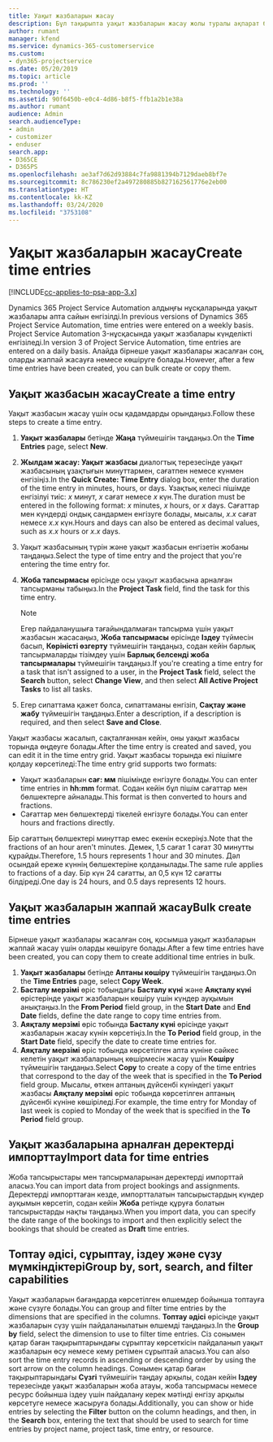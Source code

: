 ```yaml
---
title: Уақыт жазбаларын жасау
description: Бұл тақырыпта уақыт жазбаларын жасау жолы туралы ақпарат берілген.
author: rumant
manager: kfend
ms.service: dynamics-365-customerservice
ms.custom:
- dyn365-projectservice
ms.date: 05/20/2019
ms.topic: article
ms.prod: ''
ms.technology: ''
ms.assetid: 90f6450b-e0c4-4d86-b8f5-ffb1a2b1e38a
ms.author: rumant
audience: Admin
search.audienceType:
- admin
- customizer
- enduser
search.app:
- D365CE
- D365PS
ms.openlocfilehash: ae3af7d62d93884c7fa9881394b7129daeb8bf7e
ms.sourcegitcommit: 8c786230ef2a497280885b827162561776e2eb00
ms.translationtype: HT
ms.contentlocale: kk-KZ
ms.lasthandoff: 03/24/2020
ms.locfileid: "3753108"
---
```

# <a name="create-time-entries"></a><span data-ttu-id="3d4ea-103">Уақыт жазбаларын жасау</span><span class="sxs-lookup"><span data-stu-id="3d4ea-103">Create time entries</span></span>

[!INCLUDE[cc-applies-to-psa-app-3.x](../includes/cc-applies-to-psa-app-3x.md)]

<span data-ttu-id="3d4ea-104">Dynamics 365 Project Service Automation алдыңғы нұсқаларында уақыт жазбалары апта сайын енгізілді.</span><span class="sxs-lookup"><span data-stu-id="3d4ea-104">In previous versions of Dynamics 365 Project Service Automation, time entries were entered on a weekly basis.</span></span> <span data-ttu-id="3d4ea-105">Project Service Automation 3-нұсқасында уақыт жазбалары күнделікті енгізіледі.</span><span class="sxs-lookup"><span data-stu-id="3d4ea-105">In version 3 of Project Service Automation, time entries are entered on a daily basis.</span></span> <span data-ttu-id="3d4ea-106">Алайда бірнеше уақыт жазбалары жасалған соң, оларды жаппай жасауға немесе көшіруге болады.</span><span class="sxs-lookup"><span data-stu-id="3d4ea-106">However, after a few time entries have been created, you can bulk create or copy them.</span></span>

## <a name="create-a-time-entry"></a><span data-ttu-id="3d4ea-107">Уақыт жазбасын жасау</span><span class="sxs-lookup"><span data-stu-id="3d4ea-107">Create a time entry</span></span>

<span data-ttu-id="3d4ea-108">Уақыт жазбасын жасау үшін осы қадамдарды орындаңыз.</span><span class="sxs-lookup"><span data-stu-id="3d4ea-108">Follow these steps to create a time entry.</span></span>

1. <span data-ttu-id="3d4ea-109">**Уақыт жазбалары** бетінде **Жаңа** түймешігін таңдаңыз.</span><span class="sxs-lookup"><span data-stu-id="3d4ea-109">On the **Time Entries** page, select **New**.</span></span>
2. <span data-ttu-id="3d4ea-110">**Жылдам жасау: Уақыт жазбасы** диалогтық терезесінде уақыт жазбасының ұзақтығын минуттармен, сағатпен немесе күнмен енгізіңіз.</span><span class="sxs-lookup"><span data-stu-id="3d4ea-110">In the **Quick Create: Time Entry** dialog box, enter the duration of the time entry in minutes, hours, or days.</span></span> <span data-ttu-id="3d4ea-111">Ұзақтық келесі пішімде енгізілуі тиіс: *x* минут, *x* сағат немесе *x* күн.</span><span class="sxs-lookup"><span data-stu-id="3d4ea-111">The duration must be entered in the following format: *x* minutes, *x* hours, or *x* days.</span></span> <span data-ttu-id="3d4ea-112">Сағаттар мен күндерді ондық сандармен енгізуге болады, мысалы, *x.x* сағат немесе *x.x* күн.</span><span class="sxs-lookup"><span data-stu-id="3d4ea-112">Hours and days can also be entered as decimal values, such as *x.x* hours or *x.x* days.</span></span>
3. <span data-ttu-id="3d4ea-113">Уақыт жазбасының түрін және уақыт жазбасын енгізетін жобаны таңдаңыз.</span><span class="sxs-lookup"><span data-stu-id="3d4ea-113">Select the type of time entry and the project that you're entering the time entry for.</span></span>
4. <span data-ttu-id="3d4ea-114">**Жоба тапсырмасы** өрісінде осы уақыт жазбасына арналған тапсырманы табыңыз.</span><span class="sxs-lookup"><span data-stu-id="3d4ea-114">In the **Project Task** field, find the task for this time entry.</span></span>

    > [!NOTE]
    > <span data-ttu-id="3d4ea-115">Егер пайдаланушыға тағайындалмаған тапсырма үшін уақыт жазбасын жасасаңыз, **Жоба тапсырмасы** өрісінде **Іздеу** түймесін басып, **Көріністі өзгерту** түймешігін таңдаңыз, содан кейін барлық тапсырмаларды тізімдеу үшін **Барлық белсенді жоба тапсырмалары** түймешігін таңдаңыз.</span><span class="sxs-lookup"><span data-stu-id="3d4ea-115">If you're creating a time entry for a task that isn't assigned to a user, in the **Project Task** field, select the **Search** button, select **Change View**, and then select **All Active Project Tasks** to list all tasks.</span></span>

5. <span data-ttu-id="3d4ea-116">Егер сипаттама қажет болса, сипаттаманы енгізіп, **Сақтау және жабу** түймешігін таңдаңыз.</span><span class="sxs-lookup"><span data-stu-id="3d4ea-116">Enter a description, if a description is required, and then select **Save and Close**.</span></span>

<span data-ttu-id="3d4ea-117">Уақыт жазбасы жасалып, сақталғаннан кейін, оны уақыт жазбасы торында өңдеуге болады.</span><span class="sxs-lookup"><span data-stu-id="3d4ea-117">After the time entry is created and saved, you can edit it in the time entry grid.</span></span> <span data-ttu-id="3d4ea-118">Уақыт жазбасы торында екі пішімге қолдау көрсетіледі:</span><span class="sxs-lookup"><span data-stu-id="3d4ea-118">The time entry grid supports two formats:</span></span>

- <span data-ttu-id="3d4ea-119">Уақыт жазбаларын **сағ: мм** пішімінде енгізуге болады.</span><span class="sxs-lookup"><span data-stu-id="3d4ea-119">You can enter time entries in **hh:mm** format.</span></span> <span data-ttu-id="3d4ea-120">Содан кейін бұл пішім сағаттар мен бөлшектерге айналады.</span><span class="sxs-lookup"><span data-stu-id="3d4ea-120">This format is then converted to hours and fractions.</span></span>
- <span data-ttu-id="3d4ea-121">Сағаттар мен бөлшектерді тікелей енгізуге болады.</span><span class="sxs-lookup"><span data-stu-id="3d4ea-121">You can enter hours and fractions directly.</span></span>

<span data-ttu-id="3d4ea-122">Бір сағаттың бөлшектері минуттар емес екенін ескеріңіз.</span><span class="sxs-lookup"><span data-stu-id="3d4ea-122">Note that the fractions of an hour aren't minutes.</span></span> <span data-ttu-id="3d4ea-123">Демек, 1,5 сағат 1 сағат 30 минутты құрайды.</span><span class="sxs-lookup"><span data-stu-id="3d4ea-123">Therefore, 1.5 hours represents 1 hour and 30 minutes.</span></span> <span data-ttu-id="3d4ea-124">Дәл осындай ереже күннің бөлшектеріне қолданылады.</span><span class="sxs-lookup"><span data-stu-id="3d4ea-124">The same rule applies to fractions of a day.</span></span> <span data-ttu-id="3d4ea-125">Бір күн 24 сағатты, ал 0,5 күн 12 сағатты білдіреді.</span><span class="sxs-lookup"><span data-stu-id="3d4ea-125">One day is 24 hours, and 0.5 days represents 12 hours.</span></span>

## <a name="bulk-create-time-entries"></a><span data-ttu-id="3d4ea-126">Уақыт жазбаларын жаппай жасау</span><span class="sxs-lookup"><span data-stu-id="3d4ea-126">Bulk create time entries</span></span>

<span data-ttu-id="3d4ea-127">Бірнеше уақыт жазбалары жасалған соң, қосымша уақыт жазбаларын жаппай жасау үшін оларды көшіруге болады.</span><span class="sxs-lookup"><span data-stu-id="3d4ea-127">After a few time entries have been created, you can copy them to create additional time entries in bulk.</span></span>

1. <span data-ttu-id="3d4ea-128">**Уақыт жазбалары** бетінде **Аптаны көшіру** түймешігін таңдаңыз.</span><span class="sxs-lookup"><span data-stu-id="3d4ea-128">On the **Time Entries** page, select **Copy Week**.</span></span>
2. <span data-ttu-id="3d4ea-129">**Басталу мерзімі** өріс тобындағы **Басталу күні** және **Аяқталу күні** өрістерінде уақыт жазбаларын көшіру үшін күндер ауқымын анықтаңыз.</span><span class="sxs-lookup"><span data-stu-id="3d4ea-129">In the **From Period** field group, in the **Start Date** and **End Date** fields, define the date range to copy time entries from.</span></span>
3. <span data-ttu-id="3d4ea-130">**Аяқталу мерзімі** өріс тобында **Басталу күні** өрісінде уақыт жазбаларын жасау күнін көрсетіңіз.</span><span class="sxs-lookup"><span data-stu-id="3d4ea-130">In the **To Period** field group, in the **Start Date** field, specify the date to create time entries for.</span></span>
4. <span data-ttu-id="3d4ea-131">**Аяқталу мерзімі** өріс тобында көрсетілген апта күніне сәйкес келетін уақыт жазбаларының көшірмесін жасау үшін **Көшіру** түймешігін таңдаңыз.</span><span class="sxs-lookup"><span data-stu-id="3d4ea-131">Select **Copy** to create a copy of the time entries that correspond to the day of the week that is specified in the **To Period** field group.</span></span> <span data-ttu-id="3d4ea-132">Мысалы, өткен аптаның дүйсенбі күніндегі уақыт жазбасы **Аяқталу мерзімі** өріс тобында көрсетілген аптаның дүйсенбі күніне көшіріледі.</span><span class="sxs-lookup"><span data-stu-id="3d4ea-132">For example, the time entry for Monday of last week is copied to Monday of the week that is specified in the **To Period** field group.</span></span>

## <a name="import-data-for-time-entries"></a><span data-ttu-id="3d4ea-133">Уақыт жазбаларына арналған деректерді импорттау</span><span class="sxs-lookup"><span data-stu-id="3d4ea-133">Import data for time entries</span></span>

<span data-ttu-id="3d4ea-134">Жоба тапсырыстары мен тапсырмаларынан деректерді импорттай аласыз.</span><span class="sxs-lookup"><span data-stu-id="3d4ea-134">You can import data from project bookings and assignments.</span></span> <span data-ttu-id="3d4ea-135">Деректерді импорттаған кезде, импортталатын тапсырыстардың күндер ауқымын көрсетіп, содан кейін **Жоба** ретінде құруға болатын тапсырыстарды нақты таңдаңыз.</span><span class="sxs-lookup"><span data-stu-id="3d4ea-135">When you import data, you can specify the date range of the bookings to import and then explicitly select the bookings that should be created as **Draft** time entries.</span></span>

## <a name="group-by-sort-search-and-filter-capabilities"></a><span data-ttu-id="3d4ea-136">Топтау әдісі, сұрыптау, іздеу және сүзу мүмкіндіктері</span><span class="sxs-lookup"><span data-stu-id="3d4ea-136">Group by, sort, search, and filter capabilities</span></span>

<span data-ttu-id="3d4ea-137">Уақыт жазбаларын бағандарда көрсетілген өлшемдер бойынша топтауға және сүзуге болады.</span><span class="sxs-lookup"><span data-stu-id="3d4ea-137">You can group and filter time entries by the dimensions that are specified in the columns.</span></span> <span data-ttu-id="3d4ea-138">**Топтау әдісі** өрісінде уақыт жазбаларын сүзу үшін пайдаланылатын өлшемді таңдаңыз.</span><span class="sxs-lookup"><span data-stu-id="3d4ea-138">In the **Group by** field, select the dimension to use to filter time entries.</span></span> <span data-ttu-id="3d4ea-139">Сіз сонымен қатар баған тақырыптарындағы сұрыптау көрсеткісін пайдаланып уақыт жазбаларын өсу немесе кему ретімен сұрыптай аласыз.</span><span class="sxs-lookup"><span data-stu-id="3d4ea-139">You can also sort the time entry records in ascending or descending order by using the sort arrow on the column headings.</span></span> <span data-ttu-id="3d4ea-140">Сонымен қатар баған тақырыптарындағы **Сүзгі** түймешігін таңдау арқылы, содан кейін **Іздеу** терезесінде уақыт жазбаларын жоба атауы, жоба тапсырмасы немесе ресурс бойынша іздеу үшін пайдалану керек мәтінді енгізу арқылы көрсетуге немесе жасыруға болады.</span><span class="sxs-lookup"><span data-stu-id="3d4ea-140">Additionally, you can show or hide entries by selecting the **Filter** button on the column headings, and then, in the **Search** box, entering the text that should be used to search for time entries by project name, project task, time entry, or resource.</span></span>
